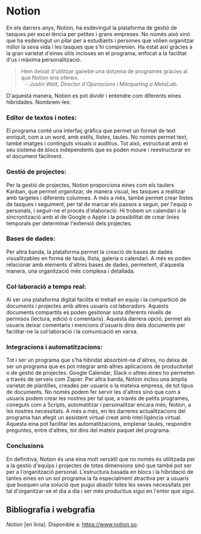 # Notion
En els darrers anys, Notion, ha esdevingut la plataforma de gestió de tasques per excel·lència per petites i grans empreses. No només això sinó que ha esdevingut un pilar per a estudiants i persones que volien organitzar millor la seva vida i les tasques que s'hi comprenien. Ha estat així gràcies a la gran varietat d'eines útils incloses en el programa, enfocat a la facilitat d'us i màxima personalització.

> Hem deixat d'utilitzar gairebé una dotzena de programes gràcies al que Notion ens ofereix.
> <br /> &nbsp;&nbsp; - *<cite> Justin Watt, Director d'Operacions i Màrqueting a MetaLab. </cite>*

D'aquesta manera, Notion es pot dividir i entendre com diferents eines hibridades. Nombrem-les:

### Editor de textos i notes:
El programa conté una interfaç gràfica que permet un format de text enriquit, com a un word, amb estils, llistes, taules. No només permet text, també imatges i continguts visuals o auditius. Tot això, estructurat amb el seu sistema de blocs independents que es poden moure i reestructurar en el document fàcilment.

### Gestió de projectes:
Per la gestió de projectes, Notion proporciona eines com els taulers Kanban, que permet organitzar, de manera visual, les tasques a realitzar amb targetes i diferents columnes.
A més a més, també permet crear llistes de tasques i seguiment, per tal de marcar els passos a seguir, per l'equip o personals, i seguir-ne el procés d'elaboració. Hi trobem un calendari o la sincronització amb el de Google o Apple i la possibilitat de crear linies temporals per determinar l'extensió dels projectes.

### Bases de dades:
Per altra banda, la plataforma permet la creació de bases de dades visualitzables en forma de taula, llista, galeria o calendari. A més es poden relacionar amb elements d'altres bases de dades, permetent, d'aquesta manera, una organització més complexa i detallada.

### Col·laboració a temps real:
Al ser una plataforma digital facilita el treball en equip i la compartició de documents i projectes amb altres usuaris col·laboradors. Aquests documents compartits es poden gesitonar sota diferents nivells de permisos (lectura, edició o comentaris). Aquesta darrera opció, permet als usuaris deixar comentaris i mencions d'usuaris dins dels documents per facilitar-ne la col·laboració i la comunicació en xarxa.

### Integracions i automatitzacions:
Tot i ser un programa que s'ha hibridat absorbint-ne d'altres, no deixa de ser un programa que es pot integrar amb altres aplicacions de productivitat o de gestió de projectes. Google Calendar, Slack o altres eines ho permeten a través de serveis com Zapier.
Per altra banda, Notion inclou una àmplia varietat de plantilles, creades per usuaris o la mateixa empresa, de tot tipus de documents. No només podem fer servir les d'altres sinó que com a usuaris podem crear les nostres per tal que, a través de petits programes, coneguts com a Scripts, automatitzar i personalitzar encara més, Notion, a les nostres necessitats.
A més a més, en les darreres actualitzacions del programa han afegit un assistent virtual creat amb intel·ligència virtual. Aquesta eina pot facilitar les automatitzacions, emplenar taules, respondre preguntes, entre d'altres, tot dins del mateix paquet del programa.

### Conclusions

En definitiva, Notion és una eina molt versàtil que no només és utilitzada per a la gestió d'equips i projectes de totes dimensions sinó que també pot ser per a l'organització personal. L'estructura basada en blocs i la hibridació de tantes eines en un sol programa la fa especialment atractiva per a usuaris que busquen una solució que pugui abastir totes les seves necessitats per tal d'organitzar-se el dia a dia i ser més productius sigui en l'entor que sigui.


## Bibliografia i webgrafia

*Notion* [en línia]. Disponible a: https://www.notion.so.
